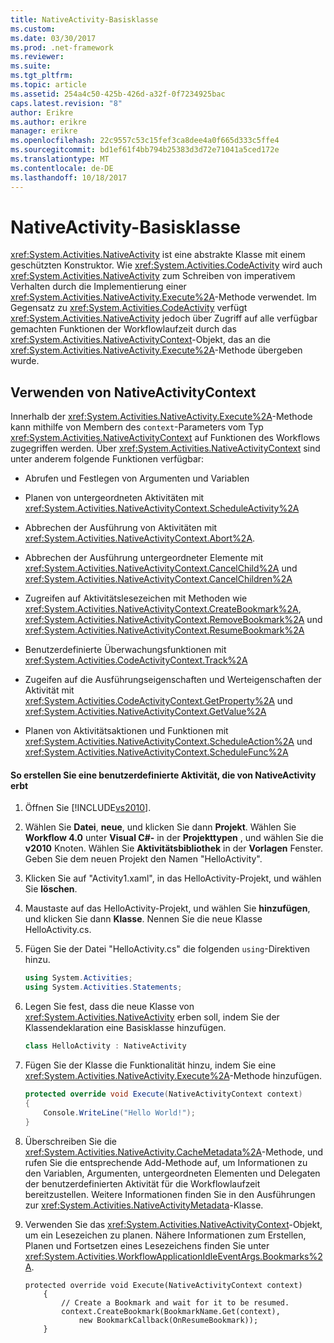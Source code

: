 ```yaml
---
title: NativeActivity-Basisklasse
ms.custom: 
ms.date: 03/30/2017
ms.prod: .net-framework
ms.reviewer: 
ms.suite: 
ms.tgt_pltfrm: 
ms.topic: article
ms.assetid: 254a4c50-425b-426d-a32f-0f7234925bac
caps.latest.revision: "8"
author: Erikre
ms.author: erikre
manager: erikre
ms.openlocfilehash: 22c9557c53c15fef3ca8dee4a0f665d333c5ffe4
ms.sourcegitcommit: bd1ef61f4bb794b25383d3d72e71041a5ced172e
ms.translationtype: MT
ms.contentlocale: de-DE
ms.lasthandoff: 10/18/2017
---
```

# <a name="nativeactivity-base-class"></a>NativeActivity-Basisklasse
<xref:System.Activities.NativeActivity> ist eine abstrakte Klasse mit einem geschützten Konstruktor. Wie <xref:System.Activities.CodeActivity> wird auch <xref:System.Activities.NativeActivity> zum Schreiben von imperativem Verhalten durch die Implementierung einer <xref:System.Activities.NativeActivity.Execute%2A>-Methode verwendet. Im Gegensatz zu <xref:System.Activities.CodeActivity> verfügt <xref:System.Activities.NativeActivity> jedoch über Zugriff auf alle verfügbar gemachten Funktionen der Workflowlaufzeit durch das <xref:System.Activities.NativeActivityContext>-Objekt, das an die <xref:System.Activities.NativeActivity.Execute%2A>-Methode übergeben wurde.  
  
## <a name="using-nativeactivitycontext"></a>Verwenden von NativeActivityContext  
 Innerhalb der <xref:System.Activities.NativeActivity.Execute%2A>-Methode kann mithilfe von Membern des `context`-Parameters vom Typ <xref:System.Activities.NativeActivityContext> auf Funktionen des Workflows zugegriffen werden. Über <xref:System.Activities.NativeActivityContext> sind unter anderem folgende Funktionen verfügbar:  
  
-   Abrufen und Festlegen von Argumenten und Variablen  
  
-   Planen von untergeordneten Aktivitäten mit <xref:System.Activities.NativeActivityContext.ScheduleActivity%2A>  
  
-   Abbrechen der Ausführung von Aktivitäten mit <xref:System.Activities.NativeActivityContext.Abort%2A>.  
  
-   Abbrechen der Ausführung untergeordneter Elemente mit <xref:System.Activities.NativeActivityContext.CancelChild%2A> und <xref:System.Activities.NativeActivityContext.CancelChildren%2A>  
  
-   Zugreifen auf Aktivitätslesezeichen mit Methoden wie <xref:System.Activities.NativeActivityContext.CreateBookmark%2A>, <xref:System.Activities.NativeActivityContext.RemoveBookmark%2A> und <xref:System.Activities.NativeActivityContext.ResumeBookmark%2A>  
  
-   Benutzerdefinierte Überwachungsfunktionen mit <xref:System.Activities.CodeActivityContext.Track%2A>  
  
-   Zugeifen auf die Ausführungseigenschaften und Werteigenschaften der Aktivität mit <xref:System.Activities.CodeActivityContext.GetProperty%2A> und <xref:System.Activities.NativeActivityContext.GetValue%2A>  
  
-   Planen von Aktivitätsaktionen und Funktionen mit <xref:System.Activities.NativeActivityContext.ScheduleAction%2A> und <xref:System.Activities.NativeActivityContext.ScheduleFunc%2A>  
  
#### <a name="to-create-a-custom-activity-that-inherits-from-nativeactivity"></a>So erstellen Sie eine benutzerdefinierte Aktivität, die von NativeActivity erbt  
  
1.  Öffnen Sie [!INCLUDE[vs2010](../../../includes/vs2010-md.md)].  
  
2.  Wählen Sie **Datei**, **neue**, und klicken Sie dann **Projekt**. Wählen Sie **Workflow 4.0** unter **Visual C#-** in der **Projekttypen** , und wählen Sie die **v2010** Knoten. Wählen Sie **Aktivitätsbibliothek** in der **Vorlagen** Fenster. Geben Sie dem neuen Projekt den Namen "HelloActivity".  
  
3.  Klicken Sie auf "Activity1.xaml", in das HelloActivity-Projekt, und wählen Sie **löschen**.  
  
4.  Maustaste auf das HelloActivity-Projekt, und wählen Sie **hinzufügen**, und klicken Sie dann **Klasse**. Nennen Sie die neue Klasse HelloActivity.cs.  
  
5.  Fügen Sie der Datei "HelloActivity.cs" die folgenden `using`-Direktiven hinzu.  
  
    ```csharp  
    using System.Activities;  
    using System.Activities.Statements;  
    ```  
  
6.  Legen Sie fest, dass die neue Klasse von <xref:System.Activities.NativeActivity> erben soll, indem Sie der Klassendeklaration eine Basisklasse hinzufügen.  
  
    ```csharp  
    class HelloActivity : NativeActivity  
    ```  
  
7.  Fügen Sie der Klasse die Funktionalität hinzu, indem Sie eine <xref:System.Activities.NativeActivity.Execute%2A>-Methode hinzufügen.  
  
    ```csharp  
    protected override void Execute(NativeActivityContext context)  
    {  
        Console.WriteLine("Hello World!");  
    }  
    ```  
  
8.  Überschreiben Sie die <xref:System.Activities.NativeActivity.CacheMetadata%2A>-Methode, und rufen Sie die entsprechende Add-Methode auf, um Informationen zu den Variablen, Argumenten, untergeordneten Elementen und Delegaten der benutzerdefinierten Aktivität für die Workflowlaufzeit bereitzustellen. Weitere Informationen finden Sie in den Ausführungen zur <xref:System.Activities.NativeActivityMetadata>-Klasse.  
  
9. Verwenden Sie das <xref:System.Activities.NativeActivityContext>-Objekt, um ein Lesezeichen zu planen. Nähere Informationen zum Erstellen, Planen und Fortsetzen eines Lesezeichens finden Sie unter <xref:System.Activities.WorkflowApplicationIdleEventArgs.Bookmarks%2A>.  
  
    ```  
    protected override void Execute(NativeActivityContext context)  
        {  
            // Create a Bookmark and wait for it to be resumed.  
            context.CreateBookmark(BookmarkName.Get(context),   
                new BookmarkCallback(OnResumeBookmark));  
        }  
    ```
